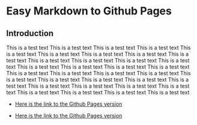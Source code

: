 # Easy Markdown to Github Pages

## Introduction

This is a test text This is a test text This is a test text This is a test text This is a test text This is a test text This is a test text This is a test text This is a test text This is a test text This is a test text This is a test text This is a test text This is a test text This is a test text This is a test text This is a test text This is a test text This is a test text This is a test text This is a test text This is a test text This is a test text This is a test text This is a test text This is a test text This is a test text This is a test text This is a test text This is a test text This is a test text This is a test text This is a test text This is a test text 

* [Here is the link to the Github Pages version](https://pa-segura.github.io/README/)

* [Here is the link to the Github Pages version](https://nicolas-van.github.io/easy-markdown-to-github-pages/)



